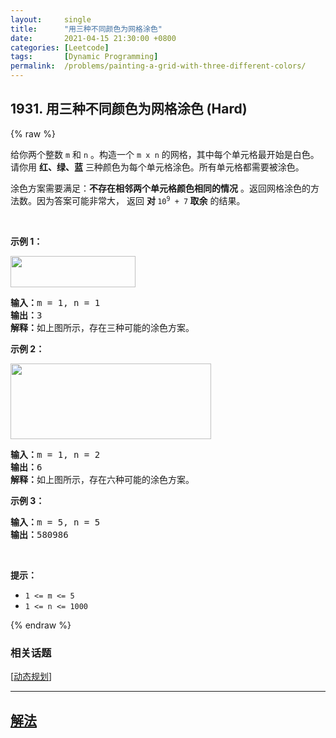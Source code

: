 ```yaml
---
layout:     single
title:      "用三种不同颜色为网格涂色"
date:       2021-04-15 21:30:00 +0800
categories: [Leetcode]
tags:       [Dynamic Programming]
permalink:  /problems/painting-a-grid-with-three-different-colors/
---
```


## 1931. 用三种不同颜色为网格涂色 (Hard)

{% raw %}

<p>给你两个整数 <code>m</code> 和 <code>n</code> 。构造一个 <code>m x n</code> 的网格，其中每个单元格最开始是白色。请你用 <strong>红、绿、蓝</strong> 三种颜色为每个单元格涂色。所有单元格都需要被涂色。</p>

<p>涂色方案需要满足：<strong>不存在相邻两个单元格颜色相同的情况</strong> 。返回网格涂色的方法数。因为答案可能非常大， 返回 <strong>对 </strong><code>10<sup>9</sup> + 7</code><strong> 取余</strong> 的结果。</p>

<p> </p>

<p><strong>示例 1：</strong></p>
<img alt="" src="https://assets.leetcode.com/uploads/2021/06/22/colorthegrid.png" style="width: 200px; height: 50px;" />
<pre>
<strong>输入：</strong>m = 1, n = 1
<strong>输出：</strong>3
<strong>解释：</strong>如上图所示，存在三种可能的涂色方案。
</pre>

<p><strong>示例 2：</strong></p>
<img alt="" src="https://assets.leetcode.com/uploads/2021/06/22/copy-of-colorthegrid.png" style="width: 321px; height: 121px;" />
<pre>
<strong>输入：</strong>m = 1, n = 2
<strong>输出：</strong>6
<strong>解释：</strong>如上图所示，存在六种可能的涂色方案。
</pre>

<p><strong>示例 3：</strong></p>

<pre>
<strong>输入：</strong>m = 5, n = 5
<strong>输出：</strong>580986
</pre>

<p> </p>

<p><strong>提示：</strong></p>

<ul>
	<li><code>1 <= m <= 5</code></li>
	<li><code>1 <= n <= 1000</code></li>
</ul>

{% endraw %}

### 相关话题
  [[动态规划](https://github.com/awesee/leetcode/tree/main/tag/dynamic-programming/README.md)]

---

## [解法](https://github.com/awesee/leetcode/tree/main/problems/painting-a-grid-with-three-different-colors)
